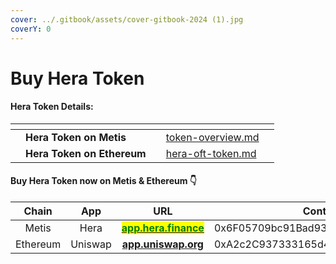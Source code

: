 ```yaml
---
cover: ../.gitbook/assets/cover-gitbook-2024 (1).jpg
coverY: 0
---
```


# Buy Hera Token

#### Hera Token Details:

<table data-card-size="large" data-view="cards"><thead><tr><th></th><th></th><th></th><th data-hidden data-card-target data-type="content-ref"></th><th data-hidden data-card-cover data-type="files"></th></tr></thead><tbody><tr><td></td><td><strong>Hera Token on Metis</strong></td><td></td><td><a href="token-overview.md">token-overview.md</a></td><td></td></tr><tr><td></td><td><strong>Hera Token on Ethereum</strong></td><td></td><td><a href="hera-oft-token.md">hera-oft-token.md</a></td><td></td></tr></tbody></table>

#### Buy Hera Token now on Metis & Ethereum 👇

<table data-full-width="true"><thead><tr><th width="153" align="center">Chain</th><th width="141" align="center">App</th><th width="255" align="center">URL</th><th>Contract Address</th></tr></thead><tbody><tr><td align="center">Metis</td><td align="center">Hera</td><td align="center"><a href="https://app.hera.finance/"><mark style="color:green;"><strong>app.hera.finance</strong></mark></a></td><td>0x6F05709bc91Bad933346F9E159f0D3FdBc2c9DCE</td></tr><tr><td align="center">Ethereum</td><td align="center">Uniswap</td><td align="center"><a href="https://app.uniswap.org/"><strong>app.uniswap.org</strong></a></td><td>0xA2c2C937333165d4c5f2dC5f31a43E1239FeCfeB</td></tr></tbody></table>
